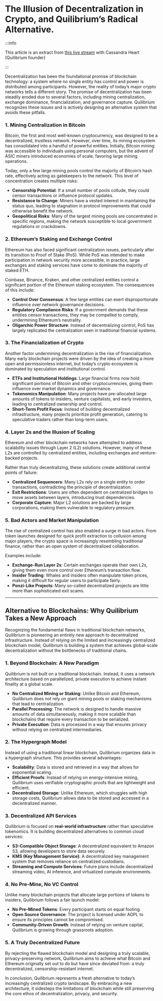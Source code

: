# The Illusion of Decentralization in Crypto, and Quilibrium’s Radical Alternative.

:::info

This article is an extract from [this live stream](https://www.youtube.com/watch?v=7yEoxju-1zI) with Cassandra Heart (Quilibrium founder)

:::

Decentralization has been the foundational promise of blockchain technology: a system where no single entity has control and power is distributed among participants. However, the reality of today’s major crypto networks tells a different story. The promise of decentralization has been steadily eroded due to several factors, including mining centralization, exchange dominance, financialization, and governance capture. Quilibrium recognizes these issues and is actively designing an alternative system that avoids these pitfalls.

### **1. Mining Centralization in Bitcoin**

Bitcoin, the first and most well-known cryptocurrency, was designed to be a decentralized, trustless network. However, over time, its mining ecosystem has consolidated into a handful of powerful entities. Initially, Bitcoin mining was accessible to individuals using personal computers, but the advent of ASIC miners introduced economies of scale, favoring large mining operations.

Today, only a few large mining pools control the majority of Bitcoin’s hash rate, effectively acting as gatekeepers to the network. This level of concentration creates multiple risks:

* **Censorship Potential**: If a small number of pools collude, they could censor transactions or influence protocol updates.
* **Resistance to Change**: Miners have a vested interest in maintaining the status quo, leading to stagnation in protocol improvements that could otherwise benefit the network.
* **Geopolitical Risks**: Many of the largest mining pools are concentrated in specific regions, making the network susceptible to local government regulations or crackdowns.

### **2. Ethereum’s Staking and Exchange Control**

Ethereum has also faced significant centralization issues, particularly after its transition to Proof of Stake (PoS). While PoS was intended to make participation in network security more accessible, in practice, large exchanges and staking services have come to dominate the majority of staked ETH.

Coinbase, Binance, Kraken, and other centralized entities control a significant portion of the Ethereum staking ecosystem. The consequences of this include:

* **Control Over Consensus**: A few large entities can exert disproportionate influence over network governance decisions.
* **Regulatory Compliance Risks**: If a government demands that these entities censor transactions, they may be compelled to comply, undermining Ethereum’s neutrality.
* **Oligarchic Power Structure**: Instead of decentralizing control, PoS has largely replicated the centralization seen in traditional financial systems.

### **3. The Financialization of Crypto**

Another factor undermining decentralization is the rise of financialization. Many early blockchain projects were driven by the idea of creating a more open and permissionless internet, but today’s crypto ecosystem is dominated by speculation and institutional control.

* **ETFs and Institutional Holdings**: Large financial firms now hold significant portions of Bitcoin and other cryptocurrencies, giving them influence over market dynamics and governance.
* **Tokenomics Manipulation**: Many projects have pre-allocated large amounts of tokens to insiders, venture capitalists, and early investors, leading to centralized ownership and control.
* **Short-Term Profit Focus**: Instead of building decentralized infrastructure, many projects prioritize profit generation, catering to speculative traders rather than long-term users.

### **4. Layer 2s and the Illusion of Scaling**

Ethereum and other blockchain networks have attempted to address scalability issues through Layer 2 (L2) solutions. However, many of these L2s are controlled by centralized entities, including exchanges and venture-backed projects.

Rather than truly decentralizing, these solutions create additional central points of failure:

* **Centralized Sequencers**: Many L2s rely on a single entity to order transactions, contradicting the principle of decentralization.
* **Exit Restrictions**: Users are often dependent on centralized bridges to move assets between layers, introducing trust dependencies.
* **Corporate Capture**: Major L2 solutions are backed by large corporations, making them vulnerable to regulatory pressure.

### **5. Bad Actors and Market Manipulation**

The rise of centralized control has also enabled a surge in bad actors. From token launches designed for quick profit extraction to collusion among major players, the crypto space is increasingly resembling traditional finance, rather than an open system of decentralized collaboration.

Examples include:

* **Exchange-Run Layer 2s**: Certain exchanges operate their own L2s, giving them even more control over Ethereum’s transaction flow.
* **Insider Trading**: Whales and insiders often manipulate token prices, making it difficult for regular users to participate fairly.
* **Ponzi-Like Projects**: Many so-called decentralized projects are little more than sophisticated exit scams.

***

## **Alternative to Blockchains: Why Quilibrium Takes a New Approach**

Recognizing the fundamental flaws in traditional blockchain networks, Quilibrium is pioneering an entirely new approach to decentralized infrastructure. Instead of relying on the limited and increasingly centralized blockchain model, Quilibrium is building a system that achieves global-scale decentralization without the bottlenecks of traditional chains.

### **1. Beyond Blockchain: A New Paradigm**

Quilibrium is not built on a traditional blockchain. Instead, it uses a network architecture based on parallelized, private execution to achieve instant finality at a global scale.

* **No Centralized Mining or Staking**: Unlike Bitcoin and Ethereum, Quilibrium does not rely on giant mining pools or staking mechanisms that lead to centralization.
* **Parallel Processing**: The network is designed to handle massive amounts of data simultaneously, making it more scalable than blockchains that require every transaction to be serialized.
* **Private Execution**: Data is processed in a way that ensures privacy without relying on centralized intermediaries.

### **2. The Hypergraph Model**

Instead of using a traditional linear blockchain, Quilibrium organizes data in a hypergraph structure. This provides several advantages:

* **Scalability**: Data is stored and retrieved in a way that allows for exponential scaling.
* **Efficient Proofs**: Instead of relying on energy-intensive mining, Quilibrium uses verifiable cryptographic proofs that are lightweight and efficient.
* **Decentralized Storage**: Unlike Ethereum, which struggles with high storage costs, Quilibrium allows data to be stored and accessed in a decentralized manner.

### **3. Decentralized API Services**

Quilibrium is focused on **real-world infrastructure** rather than speculative tokenomics. It is building decentralized alternatives to common cloud services:

* **S3-Compatible Object Storage**: A decentralized equivalent to Amazon S3, allowing developers to store data securely.
* **KMS (Key Management Service)**: A decentralized key management system that removes reliance on centralized custodians.
* **Streaming and Compute Services**: Future plans include decentralized streaming video, AI inference, and virtualized compute environments.

### **4. No Pre-Mine, No VC Control**

Unlike many blockchain projects that allocate large portions of tokens to insiders, Quilibrium follows a fair launch model:

* **No Pre-Mined Tokens**: Every participant starts on equal footing.
* **Open Source Governance**: The project is licensed under AGPL to ensure its principles cannot be compromised.
* **Community-Driven Growth**: Instead of relying on venture capital, Quilibrium is growing through grassroots adoption.

### **5. A Truly Decentralized Future**

By rejecting the flawed blockchain model and designing a truly scalable, privacy-preserving network, Quilibrium aims to achieve what Bitcoin and Ethereum originally set out to do but have since deviated from: a truly decentralized, censorship-resistant internet.

In conclusion, Quilibrium represents a fresh alternative to today’s increasingly centralized crypto landscape. By embracing a new architecture, it sidesteps the limitations of blockchain while still preserving the core ethos of decentralization, privacy, and security.